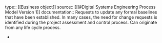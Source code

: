 type:: [[Business object]]
source:: [[@Digital Systems Engineering Process Model Version 1]]
documentation:: Requests to update any formal baselines that have been established. In many cases, the need for change requests is identified during the project assessment and control process. Can originate from any life cycle process.

-